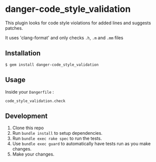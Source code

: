 # danger-code_style_validation

This plugin looks for code style violations for added lines and suggests patches.

It uses 'clang-format' and only checks `.h`, `.m` and `.mm` files

## Installation

```
$ gem install danger-code_style_validation
```

## Usage

Inside your `Dangerfile` :

```
code_style_validation.check
```

## Development

1. Clone this repo
2. Run `bundle install` to setup dependencies.
3. Run `bundle exec rake spec` to run the tests.
4. Use `bundle exec guard` to automatically have tests run as you make changes.
5. Make your changes.
